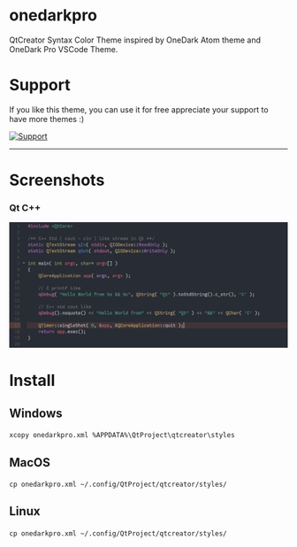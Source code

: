 # onedarkpro
QtCreator Syntax Color Theme inspired by OneDark Atom theme and OneDark Pro VSCode Theme.

# Support
If you like this theme, you can use it for free appreciate your support to have more themes :)

<a href="https://www.buymeacoffee.com/foxoman" rel="Support">![Support](https://www.buymeacoffee.com/assets/img/custom_images/black_img.png)</a>

* * *
# Screenshots

### Qt C++
![Qt](https://raw.githubusercontent.com/foxoman/onedarkpro/master/onedarkPro.png)

# Install

## Windows
`xcopy onedarkpro.xml %APPDATA%\QtProject\qtcreator\styles`

## MacOS
`cp onedarkpro.xml ~/.config/QtProject/qtcreator/styles/`

## Linux
`cp onedarkpro.xml ~/.config/QtProject/qtcreator/styles/`


